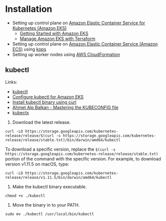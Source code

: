 # Installation

* Setting up control plane on [Amazon Elastic Container Service for Kubernetes (Amazon EKS)](https://aws.amazon.com/eks/)
  * [Getting Started with Amazon EKS](https://docs.aws.amazon.com/eks/latest/userguide/getting-started.html)
  * [Manage Amazon EKS with Terraform](https://learn.hashicorp.com/terraform/aws/eks-intro)
* Setting up control plane on [Amazon Elastic Container Service (Amazon ECS)](https://aws.amazon.com/ecs/) using [kops](https://github.com/kubernetes/kops)
* Setting up worker nodes using [AWS CloudFormation](https://aws.amazon.com/cloudformation/)

## kubectl

Links:
* [kubectl](https://kubernetes.io/docs/tasks/tools/install-kubectl/)
* [Configure kubectl for Amazon EKS](https://docs.aws.amazon.com/eks/latest/userguide/configure-kubectl.html)
* [Install kubectl binary using curl](https://kubernetes.io/docs/tasks/tools/install-kubectl/#install-kubectl-binary-using-curl)
* [Ahmet Alp Balkan - Mastering the KUBECONFIG file](https://ahmet.im/blog/mastering-kubeconfig/)
* [kubectx](https://github.com/ahmetb/kubectx#kubectx1)

1. Download the latest release.
  ```
  curl -LO https://storage.googleapis.com/kubernetes-release/release/$(curl -s https://storage.googleapis.com/kubernetes-release/release/stable.txt)/bin/darwin/amd64/kubectl
  ```
  To download a specific version, replace the `$(curl -s https://storage.googleapis.com/kubernetes-release/release/stable.txt)` portion of the command with the specific version.
  For example, to download version v1.11.5 on macOS, type:
  ```
  curl -LO https://storage.googleapis.com/kubernetes-release/release/v1.11.5/bin/darwin/amd64/kubectl
  ```
1. Make the kubectl binary executable.
  ```
  chmod +x ./kubectl
  ```
1. Move the binary in to your PATH.
  ```
  sudo mv ./kubectl /usr/local/bin/kubectl
  ```